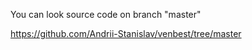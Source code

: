 You can look source code on branch "master"

https://github.com/Andrii-Stanislav/venbest/tree/master
